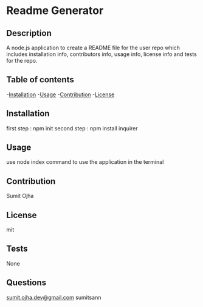 # Readme Generator

## Description

A node.js application to create a README file for the user repo which includes installation info, contributors info, usage info, license info and tests for the repo.

## Table of contents

-[Installation](#Installation) -[Usage](#Usage) -[Contribution](#Contribution) -[License](#License)

## Installation

first step : npm init second step : npm install inquirer

## Usage

use node index command to use the application in the terminal

## Contribution

Sumit Ojha

## License

mit

## Tests

None

## Questions

sumit.ojha.dev@gmail.com
sumitsann
